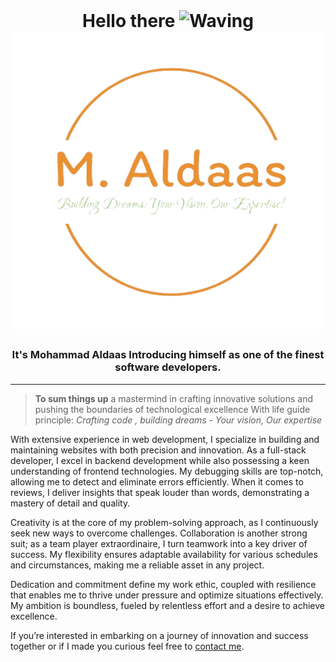 <div style="margin-top: 3rem" align="center">
  <h1>
    Hello there
    <img src="https://media.giphy.com/media/v1.Y2lkPTc5MGI3NjExOGQ3amtkOHdjZmpjb2U0OWo1cWFxbTE5ZTFjM3MwbnhvdWMxNDR0ZCZlcD12MV9pbnRlcm5hbF9naWZfYnlfaWQmY3Q9cw/hvRJCLFzcasrR4ia7z/giphy.gif" alt="Waving" width="30" />
    <br>
<img src="public/images/logo/logo-white-removebg.png" alt="LOGO" width="513"/>
</h1>

  <h3>
    It's Mohammad Aldaas Introducing himself as one of the finest software developers.
  </h3>
</div> 

---

> **To sum things up** a mastermind in crafting innovative solutions and pushing the boundaries of technological excellence With life guide principle: *Crafting code , building dreams - Your vision, Our expertise*

With extensive experience in web development, I specialize in building and maintaining websites with both precision and innovation. As a full-stack developer, I excel in backend development while also possessing a keen understanding of frontend technologies. My debugging skills are top-notch, allowing me to detect and eliminate errors efficiently. When it comes to reviews, I deliver insights that speak louder than words, demonstrating a mastery of detail and quality.

Creativity is at the core of my problem-solving approach, as I continuously seek new ways to overcome challenges. Collaboration is another strong suit; as a team player extraordinaire, I turn teamwork into a key driver of success. My flexibility ensures adaptable availability for various schedules and circumstances, making me a reliable asset in any project.

Dedication and commitment define my work ethic, coupled with resilience that enables me to thrive under pressure and optimize situations effectively. My ambition is boundless, fueled by relentless effort and a desire to achieve excellence.

If you’re interested in embarking on a journey of innovation and success together or if I made you curious feel free to [contact me](https://github.com/executioner90).
